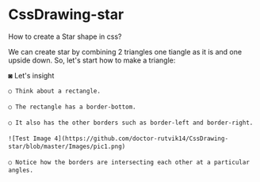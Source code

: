 # CssDrawing-star
How to create a Star shape in css? 

We can create star by combining 2 triangles one tiangle as it is and one upside down.
So, let's start how to make a triangle:

◙ Let's insight 

    ○ Think about a rectangle.
    
    ○ The rectangle has a border-bottom.
    
    ○ It also has the other borders such as border-left and border-right.
    
    ![Test Image 4](https://github.com/doctor-rutvik14/CssDrawing-star/blob/master/Images/pic1.png)
    
    ○ Notice how the borders are intersecting each other at a particular angles.
    
